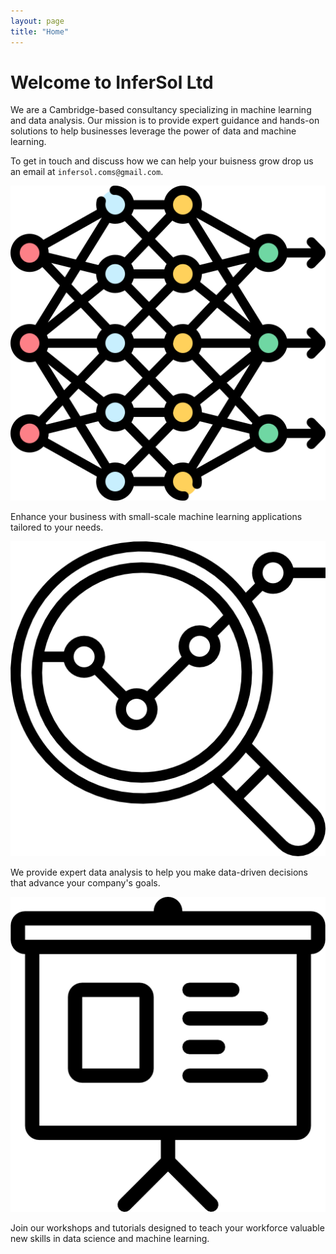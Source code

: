 ```yaml
---
layout: page
title: "Home"
---
```


<!-- Add custom styles here or in your CSS file -->
<link rel="stylesheet" href="{{ '/assets/css/styles.css' | relative_url }}">

# Welcome to InferSol Ltd

We are a Cambridge-based consultancy specializing in machine learning and data analysis. Our mission is to provide expert guidance and hands-on solutions to help businesses leverage the power of data and machine learning.

To get in touch and discuss how we can help your buisness grow drop us an email
at `infersol.coms@gmail.com`.

<div class="container">
    <div class="box">
        <img src="assets/deep-learning.png" alt="Machine Learning" class="service-image">
        <p>Enhance your business with small-scale machine learning applications tailored to your needs.</p>
    </div>
    <div class="box">
        <img src="assets/analysis.png" alt="Data Analysis" class="service-image">
        <p>We provide expert data analysis to help you make data-driven decisions that advance your company's goals.</p>
    </div>
    <div class="box">
        <img src="assets/presentation.png" alt="Workshops" class="service-image">
        <p>Join our workshops and tutorials designed to teach your workforce valuable new skills in data science and machine learning.</p>
    </div>
</div>
